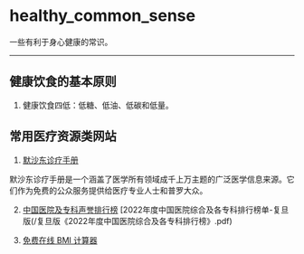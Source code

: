 # healthy_common_sense
一些有利于身心健康的常识。

----

## 健康饮食的基本原则

1. 健康饮食四低：低糖、低油、低碳和低量。

## 常用医疗资源类网站

1. [默沙东诊疗手册](https://www.msdmanuals.cn/)

默沙东诊疗手册是一个涵盖了医学所有领域成千上万主题的广泛医学信息来源。它们作为免费的公众服务提供给医疗专业人士和普罗大众。

2. [中国医院及专科声誉排行榜](https://rank.cn-healthcare.com/fudan/national-general)
   [2022年度中国医院综合及各专科排行榜单-复旦版(/复旦版《2022年度中国医院综合及各专科排行榜》.pdf)

3. [免费在线 BMI 计算器](https://cn.onlinebmicalculator.com/)

